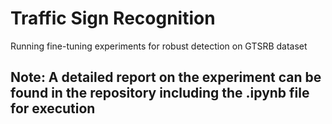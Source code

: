 # Traffic Sign Recognition
Running fine-tuning experiments for robust detection on GTSRB dataset

## Note: A detailed report on the experiment can be found in the repository including the .ipynb file for execution
